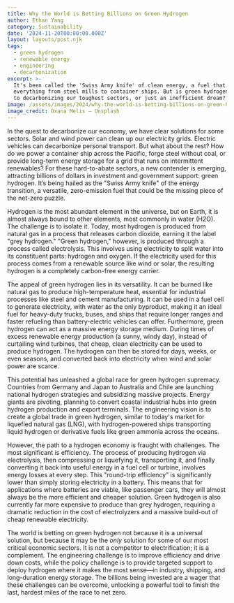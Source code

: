 ```yaml
---
title: Why the World is Betting Billions on Green Hydrogen
author: Ethan Yang
category: Sustainability
date: '2024-11-20T00:00:00.000Z'
layout: layouts/post.njk
tags:
  - green hydrogen
  - renewable energy
  - engineering
  - decarbonization
excerpt: >-
  It's been called the 'Swiss Army knife' of clean energy, a fuel that can power
  everything from steel mills to container ships. But is green hydrogen the key
  to decarbonizing our toughest sectors, or just an inefficient dream?
image: /assets/images/2024/why-the-world-is-betting-billions-on-green-hydrogen.jpg
image_credit: Oxana Melis — Unsplash
---
```


In the quest to decarbonize our economy, we have clear solutions for some sectors. Solar and wind power can clean up our electricity grids. Electric vehicles can decarbonize personal transport. But what about the rest? How do we power a container ship across the Pacific, forge steel without coal, or provide long-term energy storage for a grid that runs on intermittent renewables? For these hard-to-abate sectors, a new contender is emerging, attracting billions of dollars in investment and government support: green hydrogen. It’s being hailed as the "Swiss Army knife" of the energy transition, a versatile, zero-emission fuel that could be the missing piece of the net-zero puzzle.

Hydrogen is the most abundant element in the universe, but on Earth, it is almost always bound to other elements, most commonly in water (H2O). The challenge is to isolate it. Today, most hydrogen is produced from natural gas in a process that releases carbon dioxide, earning it the label "grey hydrogen." "Green hydrogen," however, is produced through a process called electrolysis. This involves using electricity to split water into its constituent parts: hydrogen and oxygen. If the electricity used for this process comes from a renewable source like wind or solar, the resulting hydrogen is a completely carbon-free energy carrier.

The appeal of green hydrogen lies in its versatility. It can be burned like natural gas to produce high-temperature heat, essential for industrial processes like steel and cement manufacturing. It can be used in a fuel cell to generate electricity, with water as the only byproduct, making it an ideal fuel for heavy-duty trucks, buses, and ships that require longer ranges and faster refueling than battery-electric vehicles can offer. Furthermore, green hydrogen can act as a massive energy storage medium. During times of excess renewable energy production (a sunny, windy day), instead of curtailing wind turbines, that cheap, clean electricity can be used to produce hydrogen. The hydrogen can then be stored for days, weeks, or even seasons, and converted back into electricity when wind and solar power are scarce.

This potential has unleashed a global race for green hydrogen supremacy. Countries from Germany and Japan to Australia and Chile are launching national hydrogen strategies and subsidizing massive projects. Energy giants are pivoting, planning to convert coastal industrial hubs into green hydrogen production and export terminals. The engineering vision is to create a global trade in green hydrogen, similar to today's market for liquefied natural gas (LNG), with hydrogen-powered ships transporting liquid hydrogen or derivative fuels like green ammonia across the oceans.

However, the path to a hydrogen economy is fraught with challenges. The most significant is efficiency. The process of producing hydrogen via electrolysis, then compressing or liquefying it, transporting it, and finally converting it back into useful energy in a fuel cell or turbine, involves energy losses at every step. This "round-trip efficiency" is significantly lower than simply storing electricity in a battery. This means that for applications where batteries are viable, like passenger cars, they will almost always be the more efficient and cheaper solution. Green hydrogen is also currently far more expensive to produce than grey hydrogen, requiring a dramatic reduction in the cost of electrolyzers and a massive build-out of cheap renewable electricity.

The world is betting on green hydrogen not because it is a universal solution, but because it may be the *only* solution for some of our most critical economic sectors. It is not a competitor to electrification; it is a complement. The engineering challenge is to improve efficiency and drive down costs, while the policy challenge is to provide targeted support to deploy hydrogen where it makes the most sense—in industry, shipping, and long-duration energy storage. The billions being invested are a wager that these challenges can be overcome, unlocking a powerful tool to finish the last, hardest miles of the race to net zero.
